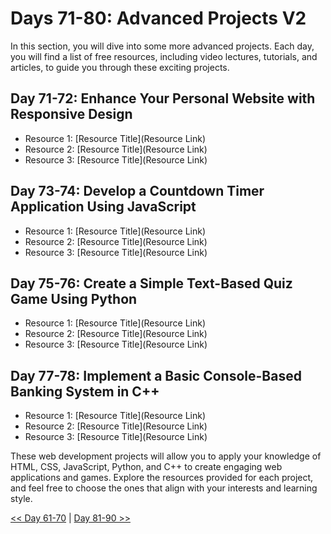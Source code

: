


# Days 71-80: Advanced Projects V2

 In this section, you will dive into some more advanced projects. Each day, you will find a list of free resources, including video lectures, tutorials, and articles, to guide you through these exciting projects.

## Day 71-72: Enhance Your Personal Website with Responsive Design

- Resource 1: [Resource Title](Resource Link)
- Resource 2: [Resource Title](Resource Link)
- Resource 3: [Resource Title](Resource Link)

## Day 73-74: Develop a Countdown Timer Application Using JavaScript

- Resource 1: [Resource Title](Resource Link)
- Resource 2: [Resource Title](Resource Link)
- Resource 3: [Resource Title](Resource Link)

## Day 75-76: Create a Simple Text-Based Quiz Game Using Python

- Resource 1: [Resource Title](Resource Link)
- Resource 2: [Resource Title](Resource Link)
- Resource 3: [Resource Title](Resource Link)

## Day 77-78: Implement a Basic Console-Based Banking System in C++

- Resource 1: [Resource Title](Resource Link)
- Resource 2: [Resource Title](Resource Link)
- Resource 3: [Resource Title](Resource Link)

These web development projects will allow you to apply your knowledge of HTML, CSS, JavaScript, Python, and C++ to create engaging web applications and games. Explore the resources provided for each project, and feel free to choose the ones that align with your interests and learning style. 

[<< Day 61-70](../Day_61-70/Day_61-70.md) | [Day 81-90 >>](../Day_81-90/Day_81-90.md)